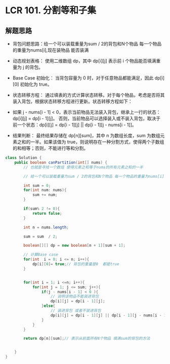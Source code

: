 # LCR 101. 分割等和子集

## 解题思路

* 背包问题思路：给一个可以装载重量为sum / 2的背包和N个物品 每一个物品的重量为nums[i],现在装物品 能否装满
* 动态规划表格： 使用二维数组 dp，其中 dp[i][j] 表示前 i 个物品能否填满重量为 j 的背包。

* Base Case 初始化： 当背包容量为 0 时，对于任意物品都能满足，因此 dp[i][0] 初始化为 true。

* 状态转移方程： 通过填表的方式计算状态转移。对于每个物品，考虑是否将其装入背包，根据状态转移方程进行更新。状态转移方程如下：

* 如果 j - nums[i - 1] < 0，表示当前物品无法装入背包，继承上一行的状态：dp[i][j] = dp[i - 1][j]。
否则，当前物品可以选择装入或不装入背包，取决于前一个状态：dp[i][j] = dp[i - 1][j] || dp[i - 1][j - nums[i - 1]]。
* 结果判断： 最终结果存储在 dp[n][sum]，其中 n 为数组长度，sum 为数组元素之和的一半。如果该值为 true，则说明存在一种分割方式，使得两个子数组的和相等；否则，不能进行等和分割。

```java
class Solution {
    public boolean canPartition(int[] nums) {
        // 也就是寻找一个数组 使得元素之和等于nums的所有元素之和的一半

        // 给一个可以装载重量为sum / 2的背包和N个物品 每一个物品的重量为nums[i],现在装物品 能否装满

        int sum = 0;
        for(int num: nums){
            sum += num;
        }

        if(sum% 2 != 0){
            return false;
        }

        int n = nums.length;

        sum = sum  / 2;

        boolean[][] dp = new boolean[n + 1][sum + 1];

        // 计算Base case
        for(int  i = 0; i <= n; i++){
            dp[i][0]= true;// 背包的重量是0  都是true
        }


        for(int i = 1; i <=n; i++){
            for(int j = 1; j <= sum; j++){
                if(j - nums[i - 1] < 0 ){
                    // 说明该物品不能装进背包
                    dp[i][j] = dp[i - 1][j];
                }else{
                    // 装进背包 或者不装进背包
                    dp[i][j] = dp[i - 1][j] || dp[i - 1][j - nums[i - 1]];
                }
            }
        }

        return dp[n][sum];// 表示从前面所有N个物品 填满sum的背包的方法


    }
}

```